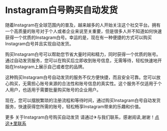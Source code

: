 # Instagram白号购买自动发货

随着Instagram在全球范围内的普及，越来越多的人开始关注这个社交平台。拥有一个高质量的账号对于个人或者企业来说至关重要，但是很多人并不知道如何快速获得一个优质的Instagram白号。幸运的是，现在有一种便捷的方式可以购买Instagram白号并且实现自动发货。

购买Instagram白号可以帮助您节省大量时间和精力，同时获得一个优质的账号。通过自动发货服务，您可以在购买后立即收到账号信息，无需等待，轻松快速地开始在Instagram上展示自己或者您的品牌。

这种购买Instagram白号自动发货的服务不仅方便快捷，而且安全可靠。您可以放心购买，无需担心账号来源的合法性和账号信息的真实性。这个服务不仅适用于个人用户，也适用于需要批量购买账号的企业用户。

现在，您可以摆脱繁琐的注册流程和等待时间，通过购买Instagram白号自动发货服务，快速获得您所需的账号，轻松畅享Instagram带来的乐趣和价值。

更多 关于Instagram白号购买自动发货 请通过✈与我们联系，感谢阅读,谢谢！[点这✈里联系](https://sms.k02.cc)